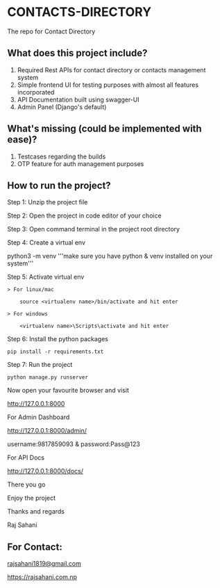# CONTACTS-DIRECTORY

The repo for Contact Directory

## What does this project include?

1. Required Rest APIs for contact directory or contacts management system
2. Simple frontend UI for testing purposes with almost all features incorporated
3. API Documentation built using swagger-UI
4. Admin Panel (Django's default)

## What's missing (could be implemented with ease)?

1. Testcases regarding the builds
2. OTP feature for auth management purposes

## How to run the project?

Step 1: Unzip the project file

Step 2: Open the project in code editor of your choice

Step 3: Open command terminal in the project root directory

Step 4: Create a virtual env

 python3 -m venv <virtualenv name>
 '''make sure you have python & venv installed on your system'''

Step 5: Activate virtual env

    > For linux/mac
    
        source <virtualenv name>/bin/activate and hit enter
        
    > For windows
    
        <virtualenv name>\Scripts\activate and hit enter

Step 6: Install the python packages

    pip install -r requirements.txt

Step 7: Run the project

    python manage.py runserver

Now open your favourite browser and visit

http://127.0.0.1:8000

For Admin Dashboard

http://127.0.0.1:8000/admin/

username:9817859093 & 
password:Pass@123

For API Docs

http://127.0.0.1:8000/docs/

There you go

Enjoy the project

Thanks and regards

Raj Sahani
## For Contact:
rajsahani1819@gmail.com

https://rajsahani.com.np
